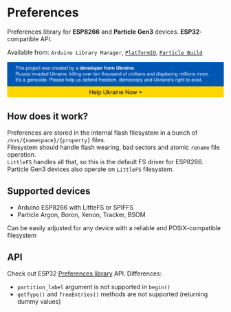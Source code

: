 # Preferences
Preferences library for **ESP8266** and **Particle Gen3** devices. **ESP32**-compatible API.

Available from: `Arduino Library Manager`, [`PlatformIO`](https://registry.platformio.org/libraries/vshymanskyy/Preferences), [`Particle Build`](https://build.particle.io/libs/Preferences)

[![Stand With Ukraine](https://raw.githubusercontent.com/vshymanskyy/StandWithUkraine/main/banner-direct-single.svg)](https://stand-with-ukraine.pp.ua)

## How does it work?

Preferences are stored in the internal flash filesystem in a bunch of `/nvs/{namespace}/{property}` files.  
Filesystem should handle flash wearing, bad sectors and atomic `rename` file operation.  
`LittleFS` handles all that, so this is the default FS driver for ESP8266.  
Particle Gen3 devices also operate on `LittleFS` filesystem.

## Supported devices

- Arduino ESP8266 with LittleFS or SPIFFS
- Particle Argon, Boron, Xenon, Tracker, BSOM

Can be easily adjusted for any device with a reliable and POSIX-compatible filesystem

## API

Check out ESP32 [Preferences library](https://espressif-docs.readthedocs-hosted.com/projects/arduino-esp32/en/latest/api/preferences.html) API.
Differences:
- `partition_label` argument is not supported in `begin()`
- `getType()` and `freeEntries()` methods are not supported (returning dummy values)
